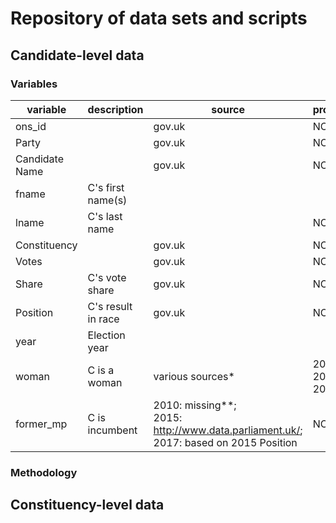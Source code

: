 
# Repository of data sets and scripts

## Candidate-level data
### Variables
<table class="table table-striped">
<thead>
<tr>
<th>variable</th>
<th>description</th>
<th>source</th>
<th>provisional?</th>
</tr>
</thead>
<tbody>
<tr>
<td>ons_id</td>
<td></td>
<td>gov.uk</td>
<td>NO</td>
</tr>
<tr>
<td>Party</td>
<td></td>
<td>gov.uk</td>
<td>NO</td>
</tr>
<tr>
<td>Candidate Name</td>
<td></td>
<td>gov.uk</td>
<td>NO</td>
</tr>
<tr>
<td>fname</td>
<td>C's first name(s)</td>
<td></td>
<td></td>
</tr>
<tr>
<td>lname</td>
<td>C's last name</td>
<td></td>
<td>NO</td>
</tr>
<tr>
<td>Constituency</td>
<td></td>
<td>gov.uk</td>
<td>NO</td>
</tr>
<tr>
<td>Votes</td>
<td></td>
<td>gov.uk</td>
<td>NO</td>
</tr>
<tr>
<td>Share</td>
<td>C's vote share</td>
<td>gov.uk</td>
<td>NO</td>
</tr>
<tr>
<td>Position</td>
<td>C's result in race</td>
<td>gov.uk</td>
<td>NO</td>
</tr>
<tr>
<td>year</td>
<td>Election year</td>
<td></td>
<td></td>
</tr>
<tr>
<td>woman</td>
<td>C is a woman</td>
<td>various sources*</td>
<td>2010: YES;<BR> 2015: NO;<BR> 2017: YES</td>
</tr>
<tr>
<td>former_mp</td>
<td>C is incumbent</td>
<td>2010: missing**;<BR> 2015: <a href="http://www.data.parliament.uk/dataset/general-election-2015">http://www.data.parliament.uk/</a>; <BR> 2017: based on 2015 Position</td>
<td>NO</td>
</tr>
</tbody>
</table>

### Methodology

## Constituency-level data
